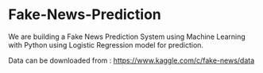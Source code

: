 # Fake-News-Prediction
We are building a Fake News Prediction System using Machine Learning with Python using Logistic Regression model for prediction.

Data can be downloaded from : https://www.kaggle.com/c/fake-news/data
